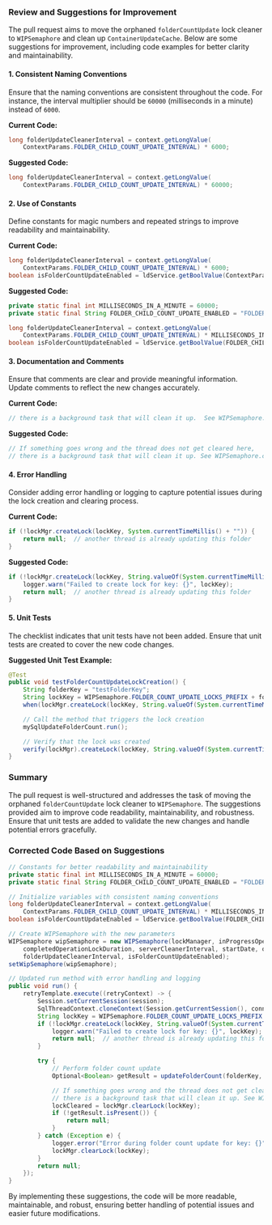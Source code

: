 
### Review and Suggestions for Improvement

The pull request aims to move the orphaned `folderCountUpdate` lock cleaner to `WIPSemaphore` and clean up `ContainerUpdateCache`. Below are some suggestions for improvement, including code examples for better clarity and maintainability.

#### 1. Consistent Naming Conventions
Ensure that the naming conventions are consistent throughout the code. For instance, the interval multiplier should be `60000` (milliseconds in a minute) instead of `6000`.

**Current Code:**
```java
long folderUpdateCleanerInterval = context.getLongValue(
    ContextParams.FOLDER_CHILD_COUNT_UPDATE_INTERVAL) * 6000;
```

**Suggested Code:**
```java
long folderUpdateCleanerInterval = context.getLongValue(
    ContextParams.FOLDER_CHILD_COUNT_UPDATE_INTERVAL) * 60000;
```

#### 2. Use of Constants
Define constants for magic numbers and repeated strings to improve readability and maintainability.

**Current Code:**
```java
long folderUpdateCleanerInterval = context.getLongValue(
    ContextParams.FOLDER_CHILD_COUNT_UPDATE_INTERVAL) * 6000;
boolean isFolderCountUpdateEnabled = ldService.getBoolValue(ContextParams.FOLDER_CHILD_COUNT_UPDATE_ENABLED);
```

**Suggested Code:**
```java
private static final int MILLISECONDS_IN_A_MINUTE = 60000;
private static final String FOLDER_CHILD_COUNT_UPDATE_ENABLED = "FOLDER_CHILD_COUNT_UPDATE_ENABLED";

long folderUpdateCleanerInterval = context.getLongValue(
    ContextParams.FOLDER_CHILD_COUNT_UPDATE_INTERVAL) * MILLISECONDS_IN_A_MINUTE;
boolean isFolderCountUpdateEnabled = ldService.getBoolValue(FOLDER_CHILD_COUNT_UPDATE_ENABLED);
```

#### 3. Documentation and Comments
Ensure that comments are clear and provide meaningful information. Update comments to reflect the new changes accurately.

**Current Code:**
```java
// there is a background task that will clean it up.  See WIPSemaphore.clearFolderCountLocks()
```

**Suggested Code:**
```java
// If something goes wrong and the thread does not get cleared here,
// there is a background task that will clean it up. See WIPSemaphore.clearFolderCountLocks()
```

#### 4. Error Handling
Consider adding error handling or logging to capture potential issues during the lock creation and clearing process.

**Current Code:**
```java
if (!lockMgr.createLock(lockKey, System.currentTimeMillis() + "")) {
    return null;  // another thread is already updating this folder
}
```

**Suggested Code:**
```java
if (!lockMgr.createLock(lockKey, String.valueOf(System.currentTimeMillis()))) {
    logger.warn("Failed to create lock for key: {}", lockKey);
    return null;  // another thread is already updating this folder
}
```

#### 5. Unit Tests
The checklist indicates that unit tests have not been added. Ensure that unit tests are created to cover the new code changes.

**Suggested Unit Test Example:**
```java
@Test
public void testFolderCountUpdateLockCreation() {
    String folderKey = "testFolderKey";
    String lockKey = WIPSemaphore.FOLDER_COUNT_UPDATE_LOCKS_PREFIX + folderKey;
    when(lockMgr.createLock(lockKey, String.valueOf(System.currentTimeMillis()))).thenReturn(true);

    // Call the method that triggers the lock creation
    mySqlUpdateFolderCount.run();

    // Verify that the lock was created
    verify(lockMgr).createLock(lockKey, String.valueOf(System.currentTimeMillis()));
}
```

### Summary
The pull request is well-structured and addresses the task of moving the orphaned `folderCountUpdate` lock cleaner to `WIPSemaphore`. The suggestions provided aim to improve code readability, maintainability, and robustness. Ensure that unit tests are added to validate the new changes and handle potential errors gracefully.

### Corrected Code Based on Suggestions

```java
// Constants for better readability and maintainability
private static final int MILLISECONDS_IN_A_MINUTE = 60000;
private static final String FOLDER_CHILD_COUNT_UPDATE_ENABLED = "FOLDER_CHILD_COUNT_UPDATE_ENABLED";

// Initialize variables with consistent naming conventions
long folderUpdateCleanerInterval = context.getLongValue(
    ContextParams.FOLDER_CHILD_COUNT_UPDATE_INTERVAL) * MILLISECONDS_IN_A_MINUTE;
boolean isFolderCountUpdateEnabled = ldService.getBoolValue(FOLDER_CHILD_COUNT_UPDATE_ENABLED);

// Create WIPSemaphore with the new parameters
WIPSemaphore wipSemaphore = new WIPSemaphore(lockManager, inProgressOperationLockDuration,
    completedOperationLockDuration, serverCleanerInterval, startDate, queueCleanerInterval,
    folderUpdateCleanerInterval, isFolderCountUpdateEnabled);
setWipSemaphore(wipSemaphore);

// Updated run method with error handling and logging
public void run() {
    retryTemplate.execute((retryContext) -> {
        Session.setCurrentSession(session);
        SqlThreadContext.cloneContext(Session.getCurrentSession(), connectionManager);
        String lockKey = WIPSemaphore.FOLDER_COUNT_UPDATE_LOCKS_PREFIX + folderKey;
        if (!lockMgr.createLock(lockKey, String.valueOf(System.currentTimeMillis()))) {
            logger.warn("Failed to create lock for key: {}", lockKey);
            return null;  // another thread is already updating this folder
        }

        try {
            // Perform folder count update
            Optional<Boolean> getResult = updateFolderCount(folderKey, true, true, suPolicy, WRITE);

            // If something goes wrong and the thread does not get cleared here,
            // there is a background task that will clean it up. See WIPSemaphore.clearFolderCountLocks()
            lockCleared = lockMgr.clearLock(lockKey);
            if (!getResult.isPresent()) {
                return null;
            }
        } catch (Exception e) {
            logger.error("Error during folder count update for key: {}", lockKey, e);
            lockMgr.clearLock(lockKey);
        }
        return null;
    });
}
```

By implementing these suggestions, the code will be more readable, maintainable, and robust, ensuring better handling of potential issues and easier future modifications.